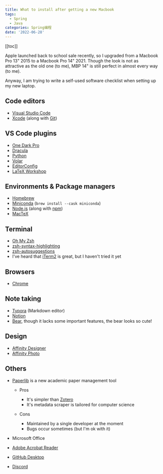 ```yaml
---
title: What to install after getting a new Macbook
tags:
  - Spring
  - Java
categories: Spring编程
date: '2022-06-28'
---
```


[[toc]]


Apple launched back to school sale recently, so I upgraded from a Macbook Pro 13" 2015 to a Macbook Pro 14" 2021. Though the look is not as attractive as the old one (to me), MBP 14" is still perfect in almost every way (to me).

Anyway, I am trying to write a self-used software checklist when setting up my new laptop.


## Code editors

- [Visual Studio Code](https://code.visualstudio.com/)
- [Xcode](https://developer.apple.com/xcode/) (along with [Git](https://git-scm.com/))


## VS Code plugins

- [One Dark Pro](https://marketplace.visualstudio.com/items?itemName=zhuangtongfa.Material-theme)
- [Dracula](https://draculatheme.com/visual-studio-code)
- [Python](https://marketplace.visualstudio.com/items?itemName=ms-python.python)
- [Volar](https://marketplace.visualstudio.com/items?itemName=Vue.volar)
- [EditorConfig](https://marketplace.visualstudio.com/items?itemName=EditorConfig.EditorConfig)
- [LaTeX Workshop](https://marketplace.visualstudio.com/items?itemName=James-Yu.latex-workshop)


## Environments & Package managers

- [Homebrew](https://brew.sh/)
- [Miniconda](https://docs.conda.io/en/latest/miniconda.html) (`brew install --cask miniconda`)
- [Node.js](https://nodejs.org/) (along with [npm](https://www.npmjs.com/))
- [MacTeX](https://www.tug.org/mactex/)


## Terminal

- [Oh My Zsh](https://ohmyz.sh/)
- [zsh-syntax-highlighting](https://github.com/zsh-users/zsh-syntax-highlighting/blob/master/INSTALL.md#oh-my-zsh)
- [zsh-autosuggestions](https://github.com/zsh-users/zsh-autosuggestions/blob/master/INSTALL.md#oh-my-zsh)
- I've heard that [iTerm2](https://iterm2.com/) is great, but I haven't tried it yet


## Browsers

- [Chrome](https://www.google.com/chrome/)


## Note taking

- [Typora](https://typora.io/) (Markdown editor)
- [Notion](https://www.notion.so/desktop)
- [Bear](https://bear.app/), though it lacks some important features, the bear looks so cute!


## Design

- [Affinity Designer](https://affinity.serif.com/designer/)
- [Affinity Photo](https://affinity.serif.com/photo/)


## Others

- [Paperlib](https://paperlib.app/en/) is a new academic paper management tool

  - Pros

    - It's simpler than [Zotero](https://www.zotero.org/)
    - It's metadata scraper is tailored for computer science

  - Cons

    - Maintained by a single developer at the moment
    - Bugs occur sometimes (but I'm ok with it)

- Microsoft Office
- [Adobe Acrobat Reader](https://www.adobe.com/acrobat/pdf-reader.html)
- [GitHub Desktop](https://desktop.github.com/)
- [Discord](https://discord.com/)

